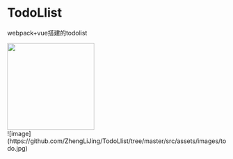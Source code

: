# TodoLlist
webpack+vue搭建的todolist
<div>
  <img width="200" height="200" src="https://ibb.co/kGEiP7" />
</div>
![image](https://github.com/ZhengLiJing/TodoLlist/tree/master/src/assets/images/todo.jpg)


